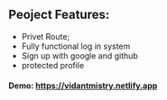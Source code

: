 ## Peoject Features:

- Privet Route;
- Fully functional log in system 
- Sign up with google and github
- protected profile

#### Demo: https://vidantmistry.netlify.app